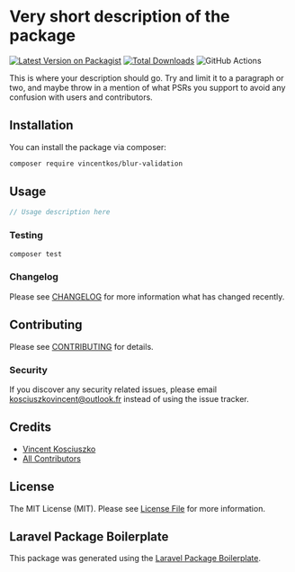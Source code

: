 # Very short description of the package

[![Latest Version on Packagist](https://img.shields.io/packagist/v/vincentkos/blur-validation.svg?style=flat-square)](https://packagist.org/packages/vincentkos/blur-validation)
[![Total Downloads](https://img.shields.io/packagist/dt/vincentkos/blur-validation.svg?style=flat-square)](https://packagist.org/packages/vincentkos/blur-validation)
![GitHub Actions](https://github.com/vincentkos/blur-validation/actions/workflows/main.yml/badge.svg)

This is where your description should go. Try and limit it to a paragraph or two, and maybe throw in a mention of what PSRs you support to avoid any confusion with users and contributors.

## Installation

You can install the package via composer:

```bash
composer require vincentkos/blur-validation
```

## Usage

```php
// Usage description here
```

### Testing

```bash
composer test
```

### Changelog

Please see [CHANGELOG](CHANGELOG.md) for more information what has changed recently.

## Contributing

Please see [CONTRIBUTING](CONTRIBUTING.md) for details.

### Security

If you discover any security related issues, please email kosciuszkovincent@outlook.fr instead of using the issue tracker.

## Credits

-   [Vincent Kosciuszko](https://github.com/vincentkos)
-   [All Contributors](../../contributors)

## License

The MIT License (MIT). Please see [License File](LICENSE.md) for more information.

## Laravel Package Boilerplate

This package was generated using the [Laravel Package Boilerplate](https://laravelpackageboilerplate.com).
